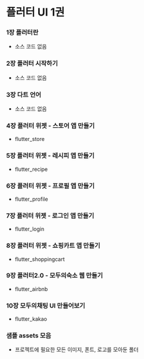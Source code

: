 # 플러터 UI 1권

### 1장 플러터란
 - 소스 코드 없음

### 2장 플러터 시작하기
- 소스 코드 없음

### 3장 다트 언어
- 소스 코드 없음

### 4장 플러터 위젯 - 스토어 앱 만들기
- flutter_store

### 5장 플러터 위젯 - 레시피 앱 만들기
- flutter_recipe

### 6장 플러터 위젯 - 프로필 앱 만들기
- flutter_profile

### 7장 플러터 위젯 - 로그인 앱 만들기
- flutter_login

### 8장 플러터 위젯 - 쇼핑카트 앱 만들기
- flutter_shoppingcart

### 9장 플러터2.0 - 모두의숙소 웹 만들기
- flutter_airbnb

### 10장 모두의채팅 UI 만들어보기
- flutter_kakao

### 샘플 assets 모음
- 프로젝트에 필요한 모든 이미지, 폰트, 로고를 모아둔 폴더
